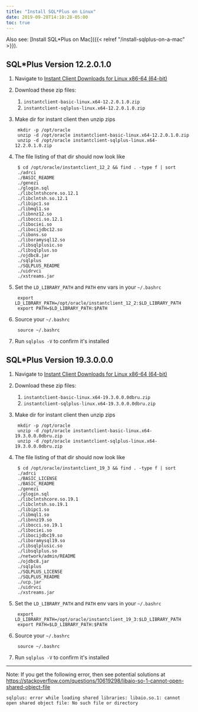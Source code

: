 ```yaml
---
title: "Install SQL*Plus on Linux"
date: 2019-09-28T14:10:28-05:00
toc: true
---
```


Also see: [Install SQL*Plus on Mac]({{< relref "/install-sqlplus-on-a-mac" >}}).

## SQL*Plus Version 12.2.0.1.0

1. Navigate to [Instant Client Downloads for Linux x86-64 (64-bit)](https://www.oracle.com/database/technologies/instant-client/linux-x86-64-downloads.html)
1. Download these zip files:
    1. `instantclient-basic-linux.x64-12.2.0.1.0.zip`
    1. `instantclient-sqlplus-linux.x64-12.2.0.1.0.zip`
1. Make dir for instant client then unzip zips

        mkdir -p /opt/oracle
        unzip -d /opt/oracle instantclient-basic-linux.x64-12.2.0.1.0.zip
        unzip -d /opt/oracle instantclient-sqlplus-linux.x64-12.2.0.1.0.zip

1. The file listing of that dir should now look like

        $ cd /opt/oracle/instantclient_12_2 && find . -type f | sort
        ./adrci
        ./BASIC_README
        ./genezi
        ./glogin.sql
        ./libclntshcore.so.12.1
        ./libclntsh.so.12.1
        ./libipc1.so
        ./libmql1.so
        ./libnnz12.so
        ./libocci.so.12.1
        ./libociei.so
        ./libocijdbc12.so
        ./libons.so
        ./liboramysql12.so
        ./libsqlplusic.so
        ./libsqlplus.so
        ./ojdbc8.jar
        ./sqlplus
        ./SQLPLUS_README
        ./uidrvci
        ./xstreams.jar

1. Set the `LD_LIBRARY_PATH` and `PATH` env vars in your `~/.bashrc`

        export LD_LIBRARY_PATH=/opt/oracle/instantclient_12_2:$LD_LIBRARY_PATH
        export PATH=$LD_LIBRARY_PATH:$PATH

1. Source your `~/.bashrc`

        source ~/.bashrc

1. Run `sqlplus -V` to confirm it's installed

## SQL*Plus Version 19.3.0.0.0

1. Navigate to [Instant Client Downloads for Linux x86-64 (64-bit)](https://www.oracle.com/database/technologies/instant-client/linux-x86-64-downloads.html)
1. Download these zip files:
    1. `instantclient-basic-linux.x64-19.3.0.0.0dbru.zip`
    1. `instantclient-sqlplus-linux.x64-19.3.0.0.0dbru.zip`
1. Make dir for instant client then unzip zips

        mkdir -p /opt/oracle
        unzip -d /opt/oracle instantclient-basic-linux.x64-19.3.0.0.0dbru.zip
        unzip -d /opt/oracle instantclient-sqlplus-linux.x64-19.3.0.0.0dbru.zip 

1. The file listing of that dir should now look like

        $ cd /opt/oracle/instantclient_19_3 && find . -type f | sort
        ./adrci
        ./BASIC_LICENSE
        ./BASIC_README
        ./genezi
        ./glogin.sql
        ./libclntshcore.so.19.1
        ./libclntsh.so.19.1
        ./libipc1.so
        ./libmql1.so
        ./libnnz19.so
        ./libocci.so.19.1
        ./libociei.so
        ./libocijdbc19.so
        ./liboramysql19.so
        ./libsqlplusic.so
        ./libsqlplus.so
        ./network/admin/README
        ./ojdbc8.jar
        ./sqlplus
        ./SQLPLUS_LICENSE
        ./SQLPLUS_README
        ./ucp.jar
        ./uidrvci
        ./xstreams.jar

1. Set the `LD_LIBRARY_PATH` and `PATH` env vars in your `~/.bashrc`

        export LD_LIBRARY_PATH=/opt/oracle/instantclient_19_3:$LD_LIBRARY_PATH
        export PATH=$LD_LIBRARY_PATH:$PATH

1. Source your `~/.bashrc`

        source ~/.bashrc

1. Run `sqlplus -V` to confirm it's installed

---

Note: If you get the following error, then see potential solutions at <https://stackoverflow.com/questions/10619298/libaio-so-1-cannot-open-shared-object-file>

```
sqlplus: error while loading shared libraries: libaio.so.1: cannot open shared object file: No such file or directory
```
